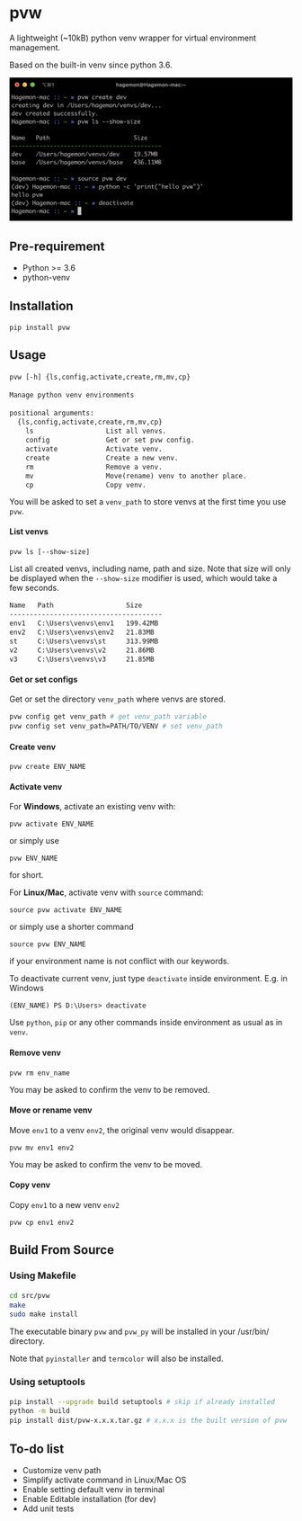 # pvw

A lightweight (~10kB) python venv wrapper for virtual environment management.

Based on the built-in venv since python 3.6.

![](screenshot.png)

## Pre-requirement

- Python >= 3.6
- python-venv

## Installation

```
pip install pvw
```
## Usage

```
pvw [-h] {ls,config,activate,create,rm,mv,cp}

Manage python venv environments

positional arguments:
  {ls,config,activate,create,rm,mv,cp}
    ls                  List all venvs.
    config              Get or set pvw config.
    activate            Activate venv.
    create              Create a new venv.
    rm                  Remove a venv.
    mv                  Move(rename) venv to another place.
    cp                  Copy venv.
```

You will be asked to set a `venv_path` to store venvs at the first time you use `pvw`.

#### List venvs

```
pvw ls [--show-size]
```

List all created venvs, including name, path and size. Note that size will only be displayed when the `--show-size` modifier is used, which would take a few seconds.

```
Name   Path                  Size
--------------------------------------
env1   C:\Users\venvs\env1   199.42MB
env2   C:\Users\venvs\env2   21.83MB
st     C:\Users\venvs\st     313.99MB
v2     C:\Users\venvs\v2     21.86MB
v3     C:\Users\venvs\v3     21.85MB
```

#### Get or set configs

Get or set the directory `venv_path` where venvs are stored.

```bash
pvw config get venv_path # get venv_path variable
pvw config set venv_path=PATH/TO/VENV # set venv_path
```

#### Create venv

```
pvw create ENV_NAME
```

#### Activate venv

For **Windows**, activate an existing venv with:

```
pvw activate ENV_NAME
```

or simply use

```
pvw ENV_NAME
```

for short.

For **Linux/Mac**, activate venv with `source` command:

```
source pvw activate ENV_NAME
```

or simply use a shorter command

```
source pvw ENV_NAME
```

if your environment name is not conflict with our keywords.

To deactivate current venv, just type `deactivate` inside environment. E.g. in Windows

```
(ENV_NAME) PS D:\Users> deactivate
```

Use `python`, `pip` or any other commands inside environment as usual as in `venv`.


#### Remove venv

```
pvw rm env_name
```

You may be asked to confirm the venv to be removed.

#### Move or rename venv

Move `env1` to a venv `env2`, the original venv would disappear.

```
pvw mv env1 env2
```

You may be asked to confirm the venv to be moved.

#### Copy venv

Copy `env1` to a new venv `env2`

```
pvw cp env1 env2
```

## Build From Source

### Using Makefile

```bash
cd src/pvw
make
sudo make install
```
The executable binary `pvw` and `pvw_py` will be installed in your /usr/bin/ directory.

Note that `pyinstaller` and `termcolor` will also be installed.

### Using setuptools

```bash
pip install --upgrade build setuptools # skip if already installed
python -m build
pip install dist/pvw-x.x.x.tar.gz # x.x.x is the built version of pvw
```

## To-do list

- Customize venv path
- Simplify activate command in Linux/Mac OS
- Enable setting default venv in terminal
- Enable Editable installation (for dev)
- Add unit tests